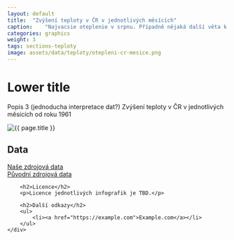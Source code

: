 ```yaml
---
layout: default
title:  "Zvýšení teploty v ČR v jednotlivých měsících"
caption:    "Najvacsie oteplenie v srpnu. Případně nějaká další věta k interpretaci grafu, který je zobrazen výše."
categories: graphics
weight: 3
tags: sections-teploty
image: assets/data/teploty/otepleni-cr-mesice.png
---
```


# Lower title

Popis 3 (jednoducha interpretace dat?) Zvýšení teploty v ČR v jednotlivých měsících od roku 1961

<div class="row" markdown="on">
    <div class="col-sm-12 col-md-8">
        <img class="graphics-image" src="{{site.baseurl}}/{{ page.image }}" alt="{{ page.title }}">
    </div>
    <div class="col">
        <h2>Data</h2>
        <p>
            <a href="" class="btn btn-primary" role="button">Naše zdrojová data</a><br>
            <a href="" class="btn btn-default" role="button">Původní zdrojová data</a>
        </p>

        <h2>Licence</h2>
        <p>Licence jednotlivých infografik je TBD.</p>

        <h2>Další odkazy</h2>
        <ul>
            <li><a href="https://example.com">Example.com</a></li>
        </ul>
    </div>
</div>

